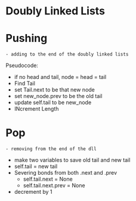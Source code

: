 # Doubly Linked Lists

# Pushing
    - adding to the end of the doubly linked lists


Pseudocode:
- if no head and tail, node = head = tail
- Find Tail
- set Tail.next to be that new node
- set new_node.prev to be the old tail
- update self.tail to be new_node
- INcrement Length

# Pop
    - removing from the end of the dll

- make two variables to save old tail and new tail
- self.tail = new tail
- Severing bonds from both .next and .prev
    - self.tail.next = None
    - self.tail.next.prev = None
- decrement by 1